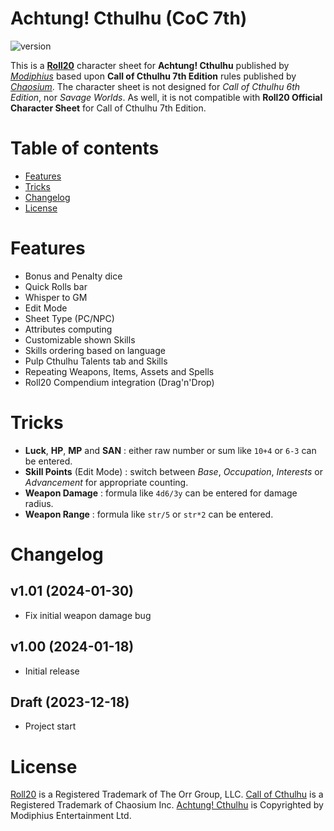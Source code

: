 # Achtung! Cthulhu (CoC 7th)
![version](https://img.shields.io/badge/version-1.0-green.svg)

This is a [**Roll20**](https://roll20.net/) character sheet for **Achtung! Cthulhu** published by [*Modiphius*](https://www.modiphius.net/) based upon **Call of Cthulhu 7th Edition** rules published by [*Chaosium*](https://www.chaosium.com/). The character sheet is not designed for *Call of Cthulhu 6th Edition*, nor *Savage Worlds*. As well, it is not compatible with **Roll20 Official Character Sheet** for Call of Cthulhu 7th Edition.

# Table of contents
* [Features](#features)
* [Tricks](#tricks)
* [Changelog](#changelog)
* [License](#license)

# Features
* Bonus and Penalty dice
* Quick Rolls bar
* Whisper to GM
* Edit Mode
* Sheet Type (PC/NPC)
* Attributes computing
* Customizable shown Skills
* Skills ordering based on language
* Pulp Cthulhu Talents tab and Skills
* Repeating Weapons, Items, Assets and Spells
* Roll20 Compendium integration (Drag'n'Drop)

# Tricks
* **Luck**, **HP**, **MP** and **SAN** : either raw number or sum like `10+4` or `6-3` can be entered.
* **Skill Points** (Edit Mode) : switch between *Base*, *Occupation*, *Interests* or *Advancement* for appropriate counting.
* **Weapon Damage** : formula like `4d6/3y` can be entered for damage radius.
* **Weapon Range** : formula like `str/5` or `str*2` can be entered.

# Changelog

## v1.01 (2024-01-30)
- Fix initial weapon damage bug

## v1.00 (2024-01-18)
- Initial release

## Draft (2023-12-18)
- Project start

# License
[Roll20](https://roll20.net/) is a Registered Trademark of The Orr Group, LLC.
[Call of Cthulhu](https://www.chaosium.com/call-of-cthulhu-rpg/) is a Registered Trademark of Chaosium Inc.
[Achtung! Cthulhu](https://www.modiphius.net/collections/achtung-cthulhu) is Copyrighted by Modiphius Entertainment Ltd.
